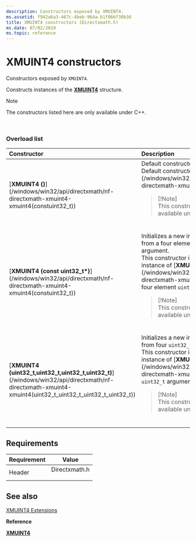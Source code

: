 ```yaml
---
description: Constructors exposed by XMUINT4.
ms.assetid: f942a6a3-467c-4beb-964a-b1f066f30b36
title: XMUINT4 constructors (Directxmath.h)
ms.date: 07/02/2019
ms.topic: reference
---
```


# XMUINT4 constructors

Constructors exposed by `XMUINT4`.

Constructs instances of the [**XMUINT4**](/windows/win32/api/directxmath/ns-directxmath-xmuint4) structure.

> [!Note]  
> The constructors listed here are only available under C++.

 

### Overload list



<table>
<colgroup>
<col style="width: 50%" />
<col style="width: 50%" />
</colgroup>
<thead>
<tr class="header">
<th style="text-align: left;">Constructor</th>
<th style="text-align: left;">Description</th>
</tr>
</thead>
<tbody>
<tr class="odd">
<td style="text-align: left;">[<strong>XMUINT4 ()</strong>](/windows/win32/api/directxmath/nf-directxmath-xmuint4-xmuint4(constuint32_t))</td>
<td style="text-align: left;">Default constructor for <code>XMUINT4</code>. <br/> Default constructor for [<strong>XMUINT4</strong>](/windows/win32/api/directxmath/ns-directxmath-xmuint4). <br/>
<blockquote>
[!Note]<br />
This constructor is only available under C++.
</blockquote>
<br/></td>
</tr>
<tr class="even">
<td style="text-align: left;">[<strong>XMUINT4 (const uint32_t*)</strong>](/windows/win32/api/directxmath/nf-directxmath-xmuint4-xmuint4(constuint32_t))</td>
<td style="text-align: left;">Initializes a new instance of <code>XMUINT4</code> from a four element <code>uint32_t</code> array argument. <br/> This constructor initializes a new instance of [<strong>XMUINT4</strong>](/windows/win32/api/directxmath/ns-directxmath-xmuint4) from a from a four element <code>uint32_t</code> array argument. <br/>
<blockquote>
[!Note]<br />
This constructor is only available under C++.
</blockquote>
<br/></td>
</tr>
<tr class="odd">
<td style="text-align: left;">[<strong>XMUINT4 (uint32_t,uint32_t,uint32_t,uint32_t)</strong>](/windows/win32/api/directxmath/nf-directxmath-xmuint4-xmuint4(uint32_t_uint32_t_uint32_t_uint32_t))</td>
<td style="text-align: left;">Initializes a new instance of <code>XMUINT4</code> from four <code>uint32_t</code> arguments. <br/> This constructor initializes a new instance of [<strong>XMUINT4</strong>](/windows/win32/api/directxmath/ns-directxmath-xmuint4) from four <code>uint32_t</code> arguments. <br/>
<blockquote>
[!Note]<br />
This constructor is only available under C++.
</blockquote>
<br/></td>
</tr>
</tbody>
</table>



## Requirements



| Requirement | Value |
|-------------------|------------------------------------------------------------------------------------------|
| Header<br/> | <dl> <dt>Directxmath.h</dt> </dl> |



## See also

<dl> <dt>

[XMUINT4 Extensions](ovw-xmuint4-extensions.md)
</dt> <dt>

**Reference**
</dt> <dt>

[**XMUINT4**](/windows/win32/api/directxmath/ns-directxmath-xmuint4)
</dt> </dl>

 

 
